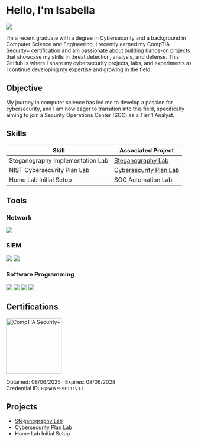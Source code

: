 # Hello, I'm Isabella
<a href="https://www.linkedin.com/in/isabella-scholtes-311296309/"><img src="https://img.shields.io/badge/-LinkedIn-0072b1?&style=for-the-badge&logo=linkedin&logoColor=white" /></a>

I’m a recent graduate with a degree in Cybersecurity and a background in Computer Science and Engineering. I recently earned my CompTIA Security+ certification and am passionate about building hands-on projects that showcase my skills in threat detection, analysis, and defense. This GitHub is where I share my cybersecurity projects, labs, and experiments as I continue developing my expertise and growing in the field.

## Objective

My journey in computer science has led me to develop a passion for cybersecurity, and I am now eager to transition into this field, specifically aiming to join a Security Operations Center (SOC) as a Tier 1 Analyst.

## Skills

| Skill                                         | Associated Project         |
|-----------------------------------------------|----------------------------|
| Steganography Implementation Lab          | <a href="https://github.com/scholtesisabella/Steganography-Lab/tree/main">Steganography Lab</a>|
| NIST Cybersecurity Plan Lab | <a href="https://github.com/scholtesisabella/CybersecurityPlan-Lab/blob/main/README.md">Cybersecurity Plan Lab</a>|
| Home Lab Initial Setup        | SOC Automation Lab|

## Tools

### Network
<div>
    <img src="https://img.shields.io/badge/-Wireshark-1679A7?&style=for-the-badge&logo=Wireshark&logoColor=white" />
</div>  

### SIEM
<div>
    <img src="https://img.shields.io/badge/-Microsoft_Sentinel-0078D4?&style=for-the-badge&logo=Microsoft&logoColor=white" />
    <img src="https://img.shields.io/badge/-Splunk-000000?&style=for-the-badge&logo=Splunk&logoColor=white" />
</div>  

### Software Programming
<div>
  <img src="https://img.shields.io/badge/-Java-007396?&style=for-the-badge&logo=java&logoColor=white" />
<img src="https://img.shields.io/badge/-Visual_Studio_Code-007ACC?&style=for-the-badge&logo=visualstudiocode&logoColor=white" />
<img src="https://img.shields.io/badge/-HTML5-E34F26?&style=for-the-badge&logo=html5&logoColor=white" />
<img src="https://img.shields.io/badge/-CSS3-1572B6?&style=for-the-badge&logo=css3&logoColor=white" />
</div>

## Certifications
<div>
<img src="https://www.comptia.org/_next/image/?url=https%3A%2F%2Fimages.cmp.optimizely.com%2F8623b0fab71111efac96d615e91762a5&w=256&q=90" alt="CompTIA Security+" width="150"/>  
  
Obtained: 08/06/2025 · Expires: 08/06/2028  
Credential ID: `FQ8WDYMS9F111VJJ`

</div>

## Projects
- <a href="https://github.com/scholtesisabella/Steganography-Lab/tree/main">Steganography Lab</a>
- <a href="https://github.com/scholtesisabella/CybersecurityPlan-Lab/blob/main/README.md">Cybersecurity Plan Lab</a>
- Home Lab Initial Setup

